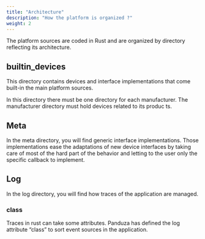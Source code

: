 ```yaml
---
title: "Architecture"
description: "How the platform is organized ?"
weight: 2
---
```


The platform sources are coded in Rust and are organized by directory reflecting its architecture.

## builtin_devices

This directory contains devices and interface implementations that come built-in the main platform sources.

In this directory there must be one directory for each manufacturer. The manufacturer directory must hold devices related to its produc
ts.

## Meta

In the meta directory, you will find generic interface implementations.
Those implementations ease the adaptations of new device interfaces by taking care of most of the hard part of the behavior and letting to the user only the specific callback to implement.


## Log

In the log directory, you will find how traces of the application are managed.

### class

Traces in rust can take some attributes. Panduza has defined the log attribute “class” to sort event sources in the application.

